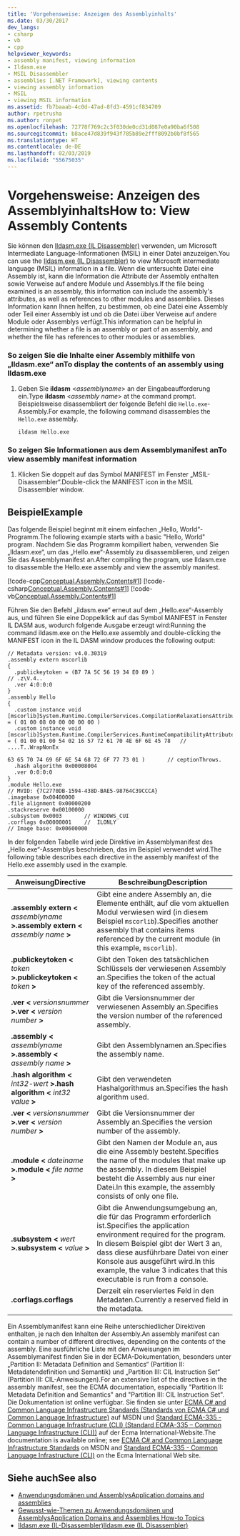 ```yaml
---
title: 'Vorgehensweise: Anzeigen des Assemblyinhalts'
ms.date: 03/30/2017
dev_langs:
- csharp
- vb
- cpp
helpviewer_keywords:
- assembly manifest, viewing information
- Ildasm.exe
- MSIL Disassembler
- assemblies [.NET Framework], viewing contents
- viewing assembly information
- MSIL
- viewing MSIL information
ms.assetid: fb7baaab-4c0d-47ad-8fd3-4591cf834709
author: rpetrusha
ms.author: ronpet
ms.openlocfilehash: 72778f769c2c3f030de0cd31d087e0a90ba6f508
ms.sourcegitcommit: b8ace47d839f943f785b89e2fff8092b0bf8f565
ms.translationtype: HT
ms.contentlocale: de-DE
ms.lasthandoff: 02/03/2019
ms.locfileid: "55675035"
---
```

# <a name="how-to-view-assembly-contents"></a><span data-ttu-id="ceb49-102">Vorgehensweise: Anzeigen des Assemblyinhalts</span><span class="sxs-lookup"><span data-stu-id="ceb49-102">How to: View Assembly Contents</span></span>
<span data-ttu-id="ceb49-103">Sie können den [Ildasm.exe (IL Disassembler)](../../../docs/framework/tools/ildasm-exe-il-disassembler.md) verwenden, um Microsoft Intermediate Language-Informationen (MSIL) in einer Datei anzuzeigen.</span><span class="sxs-lookup"><span data-stu-id="ceb49-103">You can use the [Ildasm.exe (IL Disassembler)](../../../docs/framework/tools/ildasm-exe-il-disassembler.md) to view Microsoft intermediate language (MSIL) information in a file.</span></span> <span data-ttu-id="ceb49-104">Wenn die untersuchte Datei eine Assembly ist, kann die Information die Attribute der Assembly enthalten sowie Verweise auf andere Module und Assemblys.</span><span class="sxs-lookup"><span data-stu-id="ceb49-104">If the file being examined is an assembly, this information can include the assembly's attributes, as well as references to other modules and assemblies.</span></span> <span data-ttu-id="ceb49-105">Dieses Information kann Ihnen helfen, zu bestimmen, ob eine Datei eine Assembly oder Teil einer Assembly ist und ob die Datei über Verweise auf andere Module oder Assemblys verfügt.</span><span class="sxs-lookup"><span data-stu-id="ceb49-105">This information can be helpful in determining whether a file is an assembly or part of an assembly, and whether the file has references to other modules or assemblies.</span></span>  
  
### <a name="to-display-the-contents-of-an-assembly-using-ildasmexe"></a><span data-ttu-id="ceb49-106">So zeigen Sie die Inhalte einer Assembly mithilfe von „Ildasm.exe“ an</span><span class="sxs-lookup"><span data-stu-id="ceb49-106">To display the contents of an assembly using Ildasm.exe</span></span>  
  
1.  <span data-ttu-id="ceb49-107">Geben Sie **ildasm** \<*assemblyname*> an der Eingabeaufforderung ein.</span><span class="sxs-lookup"><span data-stu-id="ceb49-107">Type **ildasm** \<*assembly name*> at the command prompt.</span></span> <span data-ttu-id="ceb49-108">Beispielsweise disassembliert der folgende Befehl die `Hello.exe`-Assembly.</span><span class="sxs-lookup"><span data-stu-id="ceb49-108">For example, the following command disassembles the `Hello.exe` assembly.</span></span>  
  
    ```  
    ildasm Hello.exe  
    ```  
  
### <a name="to-view-assembly-manifest-information"></a><span data-ttu-id="ceb49-109">So zeigen Sie Informationen aus dem Assemblymanifest an</span><span class="sxs-lookup"><span data-stu-id="ceb49-109">To view assembly manifest information</span></span>  
  
1.  <span data-ttu-id="ceb49-110">Klicken Sie doppelt auf das Symbol MANIFEST im Fenster „MSIL-Disassembler“.</span><span class="sxs-lookup"><span data-stu-id="ceb49-110">Double-click the MANIFEST icon in the MSIL Disassembler window.</span></span>  
  
## <a name="example"></a><span data-ttu-id="ceb49-111">Beispiel</span><span class="sxs-lookup"><span data-stu-id="ceb49-111">Example</span></span>  
 <span data-ttu-id="ceb49-112">Das folgende Beispiel beginnt mit einem einfachen „Hello, World“-Programm.</span><span class="sxs-lookup"><span data-stu-id="ceb49-112">The following example starts with a basic "Hello, World" program.</span></span> <span data-ttu-id="ceb49-113">Nachdem Sie das Programm kompiliert haben, verwenden Sie „Ildasm.exe“, um das „Hello.exe“-Assembly zu disassemblieren, und zeigen Sie das Assemblymanifest an.</span><span class="sxs-lookup"><span data-stu-id="ceb49-113">After compiling the program, use Ildasm.exe to disassemble the Hello.exe assembly and view the assembly manifest.</span></span>  
  
 [!code-cpp[Conceptual.Assembly.Contents#1](../../../samples/snippets/cpp/VS_Snippets_CLR/conceptual.assembly.contents/cpp/source.cpp#1)]
 [!code-csharp[Conceptual.Assembly.Contents#1](../../../samples/snippets/csharp/VS_Snippets_CLR/conceptual.assembly.contents/cs/source.cs#1)]
 [!code-vb[Conceptual.Assembly.Contents#1](../../../samples/snippets/visualbasic/VS_Snippets_CLR/conceptual.assembly.contents/vb/source.vb#1)]  
  
 <span data-ttu-id="ceb49-114">Führen Sie den Befehl „ildasm.exe“ erneut auf dem „Hello.exe“-Assembly aus, und führen Sie eine Doppelklick auf das Symbol MANIFEST in Fenster IL DASM aus, wodurch folgende Ausgabe erzeugt wird:</span><span class="sxs-lookup"><span data-stu-id="ceb49-114">Running the command ildasm.exe on the Hello.exe assembly and double-clicking the MANIFEST icon in the IL DASM window produces the following output:</span></span>  
  
```  
// Metadata version: v4.0.30319  
.assembly extern mscorlib  
{  
  .publickeytoken = (B7 7A 5C 56 19 34 E0 89 )                         // .z\V.4..  
  .ver 4:0:0:0  
}  
.assembly Hello  
{  
  .custom instance void [mscorlib]System.Runtime.CompilerServices.CompilationRelaxationsAttribute::.ctor(int32) = ( 01 00 08 00 00 00 00 00 )   
  .custom instance void [mscorlib]System.Runtime.CompilerServices.RuntimeCompatibilityAttribute::.ctor() = ( 01 00 01 00 54 02 16 57 72 61 70 4E 6F 6E 45 78   // ....T..WrapNonEx  
                                                                                                             63 65 70 74 69 6F 6E 54 68 72 6F 77 73 01 )       // ceptionThrows.  
  .hash algorithm 0x00008004  
  .ver 0:0:0:0  
}  
.module Hello.exe  
// MVID: {7C2770DB-1594-438D-BAE5-98764C39CCCA}  
.imagebase 0x00400000  
.file alignment 0x00000200  
.stackreserve 0x00100000  
.subsystem 0x0003       // WINDOWS_CUI  
.corflags 0x00000001    //  ILONLY  
// Image base: 0x00600000  
```  
  
 <span data-ttu-id="ceb49-115">In der folgenden Tabelle wird jede Direktive im Assemblymanifest des „Hello.exe“-Assemblys beschrieben, das im Beispiel verwendet wird.</span><span class="sxs-lookup"><span data-stu-id="ceb49-115">The following table describes each directive in the assembly manifest of the Hello.exe assembly used in the example.</span></span>  
  
|<span data-ttu-id="ceb49-116">Anweisung</span><span class="sxs-lookup"><span data-stu-id="ceb49-116">Directive</span></span>|<span data-ttu-id="ceb49-117">Beschreibung</span><span class="sxs-lookup"><span data-stu-id="ceb49-117">Description</span></span>|  
|---------------|-----------------|  
|<span data-ttu-id="ceb49-118">**.assembly extern \<** *assemblyname* **>**</span><span class="sxs-lookup"><span data-stu-id="ceb49-118">**.assembly extern \<** *assembly name* **>**</span></span>|<span data-ttu-id="ceb49-119">Gibt eine andere Assembly an, die Elemente enthält, auf die vom aktuellen Modul verwiesen wird (in diesem Beispiel `mscorlib`).</span><span class="sxs-lookup"><span data-stu-id="ceb49-119">Specifies another assembly that contains items referenced by the current module (in this example, `mscorlib`).</span></span>|  
|<span data-ttu-id="ceb49-120">**.publickeytoken \<** *token* **>**</span><span class="sxs-lookup"><span data-stu-id="ceb49-120">**.publickeytoken \<** *token* **>**</span></span>|<span data-ttu-id="ceb49-121">Gibt den Token des tatsächlichen Schlüssels der verwiesenen Assembly an.</span><span class="sxs-lookup"><span data-stu-id="ceb49-121">Specifies the token of the actual key of the referenced assembly.</span></span>|  
|<span data-ttu-id="ceb49-122">**.ver \<** *versionsnummer* **>**</span><span class="sxs-lookup"><span data-stu-id="ceb49-122">**.ver \<** *version number* **>**</span></span>|<span data-ttu-id="ceb49-123">Gibt die Versionsnummer der verwiesenen Assembly an.</span><span class="sxs-lookup"><span data-stu-id="ceb49-123">Specifies the version number of the referenced assembly.</span></span>|  
|<span data-ttu-id="ceb49-124">**.assembly \<** *assemblyname* **>**</span><span class="sxs-lookup"><span data-stu-id="ceb49-124">**.assembly \<** *assembly name* **>**</span></span>|<span data-ttu-id="ceb49-125">Gibt den Assemblynamen an.</span><span class="sxs-lookup"><span data-stu-id="ceb49-125">Specifies the assembly name.</span></span>|  
|<span data-ttu-id="ceb49-126">**.hash algorithm \<** *int32-wert* **>**</span><span class="sxs-lookup"><span data-stu-id="ceb49-126">**.hash algorithm \<** *int32 value* **>**</span></span>|<span data-ttu-id="ceb49-127">Gibt den verwendeten Hashalgorithmus an.</span><span class="sxs-lookup"><span data-stu-id="ceb49-127">Specifies the hash algorithm used.</span></span>|  
|<span data-ttu-id="ceb49-128">**.ver \<** *versionsnummer* **>**</span><span class="sxs-lookup"><span data-stu-id="ceb49-128">**.ver \<** *version number* **>**</span></span>|<span data-ttu-id="ceb49-129">Gibt die Versionsnummer der Assembly an.</span><span class="sxs-lookup"><span data-stu-id="ceb49-129">Specifies the version number of the assembly.</span></span>|  
|<span data-ttu-id="ceb49-130">**.module \<** *dateiname* **>**</span><span class="sxs-lookup"><span data-stu-id="ceb49-130">**.module \<** *file name* **>**</span></span>|<span data-ttu-id="ceb49-131">Gibt den Namen der Module an, aus die eine Assembly besteht.</span><span class="sxs-lookup"><span data-stu-id="ceb49-131">Specifies the name of the modules that make up the assembly.</span></span> <span data-ttu-id="ceb49-132">In diesem Beispiel besteht die Assembly aus nur einer Datei.</span><span class="sxs-lookup"><span data-stu-id="ceb49-132">In this example, the assembly consists of only one file.</span></span>|  
|<span data-ttu-id="ceb49-133">**.subsystem \<** *wert* **>**</span><span class="sxs-lookup"><span data-stu-id="ceb49-133">**.subsystem \<** *value* **>**</span></span>|<span data-ttu-id="ceb49-134">Gibt die Anwendungsumgebung an, die für das Programm erforderlich ist.</span><span class="sxs-lookup"><span data-stu-id="ceb49-134">Specifies the application environment required for the program.</span></span> <span data-ttu-id="ceb49-135">In diesem Beispiel gibt der Wert 3 an, dass diese ausführbare Datei von einer Konsole aus ausgeführt wird.</span><span class="sxs-lookup"><span data-stu-id="ceb49-135">In this example, the value 3 indicates that this executable is run from a console.</span></span>|  
|<span data-ttu-id="ceb49-136">**.corflags**</span><span class="sxs-lookup"><span data-stu-id="ceb49-136">**.corflags**</span></span>|<span data-ttu-id="ceb49-137">Derzeit ein reserviertes Feld in den Metadaten.</span><span class="sxs-lookup"><span data-stu-id="ceb49-137">Currently a reserved field in the metadata.</span></span>|  
  
 <span data-ttu-id="ceb49-138">Ein Assemblymanifest kann eine Reihe unterschiedlicher Direktiven enthalten, je nach den Inhalten der Assembly.</span><span class="sxs-lookup"><span data-stu-id="ceb49-138">An assembly manifest can contain a number of different directives, depending on the contents of the assembly.</span></span> <span data-ttu-id="ceb49-139">Eine ausführliche Liste mit den Anweisungen im Assemblymanifest finden Sie in der ECMA-Dokumentation, besonders unter „Partition II: Metadata Definition and Semantics“ (Partition II: Metadatendefinition und Semantik) und „Partition III: CIL Instruction Set“ (Partition III: CIL-Anweisungen).</span><span class="sxs-lookup"><span data-stu-id="ceb49-139">For an extensive list of the directives in the assembly manifest, see the ECMA documentation, especially "Partition II: Metadata Definition and Semantics" and "Partition III: CIL Instruction Set".</span></span> <span data-ttu-id="ceb49-140">Die Dokumentation ist online verfügbar. Sie finden sie unter [ECMA C# and Common Language Infrastructure Standards (Standards von ECMA C# und Common Language Infrastructure)](https://go.microsoft.com/fwlink/?LinkID=99212) auf MSDN und [Standard ECMA-335 - Common Language Infrastructure (CLI) (Standard ECMA-335 – Common Language Infrastructure (CLI))](https://go.microsoft.com/fwlink/?LinkID=65552) auf der Ecma International-Website.</span><span class="sxs-lookup"><span data-stu-id="ceb49-140">The documentation is available online; see [ECMA C# and Common Language Infrastructure Standards](https://go.microsoft.com/fwlink/?LinkID=99212) on MSDN and [Standard ECMA-335 - Common Language Infrastructure (CLI)](https://go.microsoft.com/fwlink/?LinkID=65552) on the Ecma International Web site.</span></span>  
  
## <a name="see-also"></a><span data-ttu-id="ceb49-141">Siehe auch</span><span class="sxs-lookup"><span data-stu-id="ceb49-141">See also</span></span>
- [<span data-ttu-id="ceb49-142">Anwendungsdomänen und Assemblys</span><span class="sxs-lookup"><span data-stu-id="ceb49-142">Application domains and assemblies</span></span>](application-domains.md#application-domains-and-assemblies)
- [<span data-ttu-id="ceb49-143">Gewusst-wie-Themen zu Anwendungsdomänen und Assemblys</span><span class="sxs-lookup"><span data-stu-id="ceb49-143">Application Domains and Assemblies How-to Topics</span></span>](../../../docs/framework/app-domains/application-domains-and-assemblies-how-to-topics.md)
- [<span data-ttu-id="ceb49-144">Ildasm.exe (IL-Disassembler)</span><span class="sxs-lookup"><span data-stu-id="ceb49-144">Ildasm.exe (IL Disassembler)</span></span>](../../../docs/framework/tools/ildasm-exe-il-disassembler.md)
